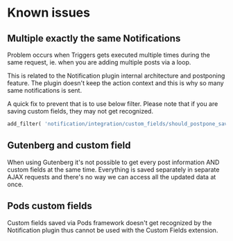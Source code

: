 # Known issues

## Multiple exactly the same Notifications

Problem occurs when Triggers gets executed multiple times during the same request, ie. when you are adding multiple posts via a loop.

This is related to the Notification plugin internal architecture and postponing feature. The plugin doesn't keep the action context and this is why so many same notifications is sent.

A quick fix to prevent that is to use below filter. Please note that if you are saving custom fields, they may not get recognized.

```php
add_filter( 'notification/integration/custom_fields/should_postpone_save_post', '__return_false' );
```

## Gutenberg and custom field

When using Gutenberg it's not possible to get every post information AND custom fields at the same time. Everything is saved separately in separate AJAX requests and there's no way we can access all the updated data at once.

## Pods custom fields

Custom fields saved via Pods framework doesn't get recognized by the Notification plugin thus cannot be used with the Custom Fields extension.

